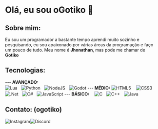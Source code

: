 
# Olá, eu sou oGotiko 👋

## Sobre mim: 
Eu sou um programador a bastante tempo aprendi muito sozinho e pesquisando, eu sou apaixonado por várias áreas da programação e faço um pouco de tudo. Meu nome é ****Jhonathan****, mas pode me chamar de ****Gotiko****

## Tecnologias:

 --- **AVANÇADO:**  
 ![Lua](https://img.shields.io/badge/lua-%232C2D72.svg?style=for-the-badge&logo=lua&logoColor=white)**ㅤ**![Python](https://img.shields.io/badge/python-3670A0?style=for-the-badge&logo=python&logoColor=ffdd54)**ㅤ**![NodeJS](https://img.shields.io/badge/node.js-6DA55F?style=for-the-badge&logo=node.js&logoColor=white)**ㅤ**![Godot](https://img.shields.io/badge/GODOT-478CBF?style=for-the-badge&logo=GodotEngine&logoColor=white)
--- **MÉDIO:**
![HTML5](https://img.shields.io/badge/html5-%23E34F26.svg?style=for-the-badge&logo=html5&logoColor=white)**ㅤ**  ![CSS3](https://img.shields.io/badge/css3-%231572B6.svg?style=for-the-badge&logo=css3&logoColor=white)**ㅤ**![.Net](https://img.shields.io/badge/.NET-5C2D91?style=for-the-badge&logo=.net&logoColor=white)**ㅤ**![C#](https://img.shields.io/badge/c%23-%23239120.svg?style=for-the-badge&logo=csharp&logoColor=white)**ㅤ**![JavaScript](https://img.shields.io/badge/JavaScript-323330?style=for-the-badge&logo=javascript&logoColor=F7DF1E)
--- **BÁSICO:**
**ㅤ**![C](https://img.shields.io/badge/c-%2300599C.svg?style=for-the-badge&logo=c&logoColor=white)**ㅤ**![C++](https://img.shields.io/badge/c++-%2300599C.svg?style=for-the-badge&logo=c%2B%2B&logoColor=white)**ㅤ**![Java](https://img.shields.io/badge/java-%23ED8B00.svg?style=for-the-badge&logo=openjdk&logoColor=white)
 ㅤ
## Contato: (ogotiko)
![Instagram](https://img.shields.io/badge/Instagram-E4405F?style=for-the-badge&logo=instagram&logoColor=white">)![Discord](https://img.shields.io/badge/Discord-7289DA?style=for-the-badge&logo=discord&logoColor=white)   
